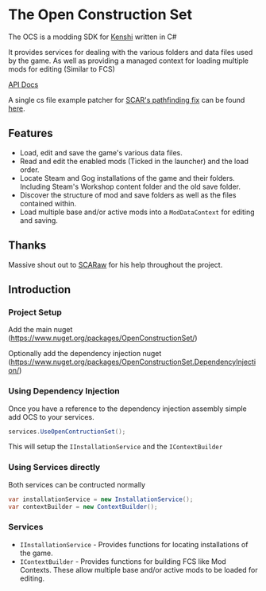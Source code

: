 # The Open Construction Set

The OCS is a modding SDK for [Kenshi](https://lofigames.com/) written in C#

It provides services for dealing with the various folders and data files used by the game.
As well as providing a managed context for loading multiple mods for editing (Similar to FCS)

[API Docs](docs//api/index.md)

A single cs file example patcher for [SCAR's pathfinding fix](https://www.nexusmods.com/kenshi/mods/602) can be found [here](https://github.com/lmaydev/OpenConstructionSet/blob/main/OpenConstructionSet.Example.Scar.PathFindingFix/Program.cs).

## Features

 - Load, edit and save the game's various data files.
 - Read and edit the enabled mods (Ticked in the launcher) and the load order.
 - Locate Steam and Gog installations of the game and their folders. Including Steam's Workshop content folder and the old save folder.
 - Discover the structure of mod and save folders as well as the files contained within.
 - Load multiple base and/or active mods into a `ModDataContext` for editing and saving.

## Thanks
Massive shout out to [SCARaw](https://www.nexusmods.com/kenshi/users/16691049) for his help throughout the project.

## Introduction
### Project Setup
Add the main nuget (https://www.nuget.org/packages/OpenConstructionSet/)

Optionally add the dependency injection nuget (https://www.nuget.org/packages/OpenConstructionSet.DependencyInjection/)

### Using Dependency Injection
Once you have a reference to the dependency injection assembly simple add OCS to your services.

```csharp
services.UseOpenContructionSet();
```

This will setup the ```IInstallationService``` and the `IContextBuilder`

### Using Services directly

Both services can be contructed normally

```csharp
var installationService = new InstallationService();
var contextBuilder = new ContextBuilder();
```

### Services
- ```IInstallationService``` - Provides functions for locating installations of the game.
- ```IContextBuilder``` - Provides functions for building FCS like Mod Contexts. These allow multiple base and/or active mods to be loaded for editing.